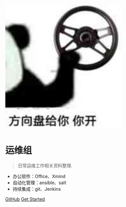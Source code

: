 ![logo](./images/ops.svg)

# 运维组

> 日常运维工作相关资料整理.

* 办公软件：Office、Xmind
* 自动化管理：ansible、salt
* 持续集成：git、Jenkins

[GitHub](https://github.com/15b883/Ops.git)
[Get Started](README)

